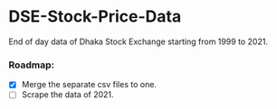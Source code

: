 # DSE-Stock-Price-Data
End of day data of Dhaka Stock Exchange starting from 1999 to 2021.

### Roadmap:    
- [x] Merge the separate csv files to one.    
- [ ] Scrape the data of 2021.
